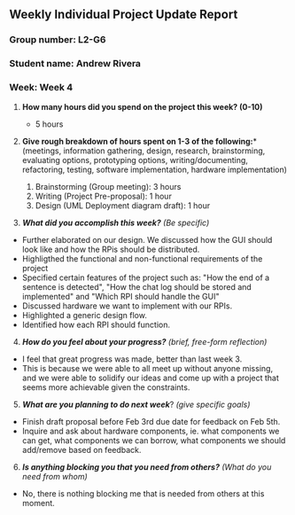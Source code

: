 ## Weekly Individual Project Update Report
### Group number: L2-G6
### Student name: Andrew Rivera
### Week: Week 4
1. **How many hours did you spend on the project this week? (0-10)** 
   - 5 hours

2. **Give rough breakdown of hours spent on 1-3 of the following:***
   (meetings, information gathering, design, research, brainstorming, evaluating options, prototyping options, writing/documenting, refactoring, testing, software implementation, hardware implementation)
   1. Brainstorming (Group meeting): 3 hours
   2. Writing (Project Pre-proposal): 1 hour
   3. Design (UML Deployment diagram draft): 1 hour
   
3. ***What did you accomplish this week?*** _(Be specific)_
  - Further elaborated on our design. We discussed how the GUI should look like and how the RPis should be distributed.
  - Highligthed the functional and non-functional requirements of the project
  - Specified certain features of the project such as: "How the end of a sentence is detected", "How the chat log should be stored and implemented" and "Which RPI should handle the GUI"
  - Discussed hardware we want to implement with our RPIs.
  - Highlighted a generic design flow.
  - Identified how each RPI should function.

4. ***How do you feel about your progress?*** _(brief, free-form reflection)_
  - I feel that great progress was made, better than last week 3.
  - This is because we were able to all meet up without anyone missing, and we were able to solidify our ideas and come up with a project that seems more achievable given the constraints.
    
5. ***What are you planning to do next week***? _(give specific goals)_
  - Finish draft proposal before Feb 3rd due date for feedback on Feb 5th.
  - Inquire and ask about hardware components, ie. what components we can get, what components we can borrow, what components we should add/remove based on feedback.
    
6. ***Is anything blocking you that you need from others?*** _(What do you need from whom)_
  - No, there is nothing blocking me that is needed from others at this moment.
